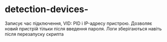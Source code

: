 # detection-devices-
Записує час підключення, VID: PID і IP-адресу пристрою.  Дозволяє новий пристрій тільки після введення пароля.  Логи зберігаються навіть після перезапуску скриптa
